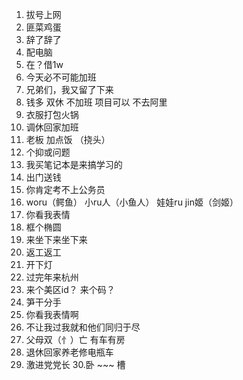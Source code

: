 1. 拔号上网 
2. 匪菜鸡蛋
3. 辞了辞了    
4. 配电脑
5. 在？借1w
6. 今天必不可能加班
7. 兄弟们，我又留了下来
8. 钱多  双休  不加班  项目可以  不去阿里
9. 衣服打包火锅
10. 调休回家加班
11. 老板 加点饭 （挠头）
12. 个抑或问题
13. 我买笔记本是来搞学习的
14. 出门送钱
15. 你肯定考不上公务员
16. woru（鳄鱼）  小ru人（小鱼人） 娃娃ru  jin姬（剑姬）
17. 你看我表情
18. 框个椭圆
19. 来坐下来坐下来
20. 返工返工
21. 开下灯
22. 过完年来杭州
23. 来个美区id？ 来个码？
24. 笋干分手
25. 你看我表情啊
26. 不让我过我就和他们同归于尽
27. 父母双（忄）亡 有车有房
28. 退休回家养老修电瓶车
29. 激进党党长
30.卧 ~~~ 槽
